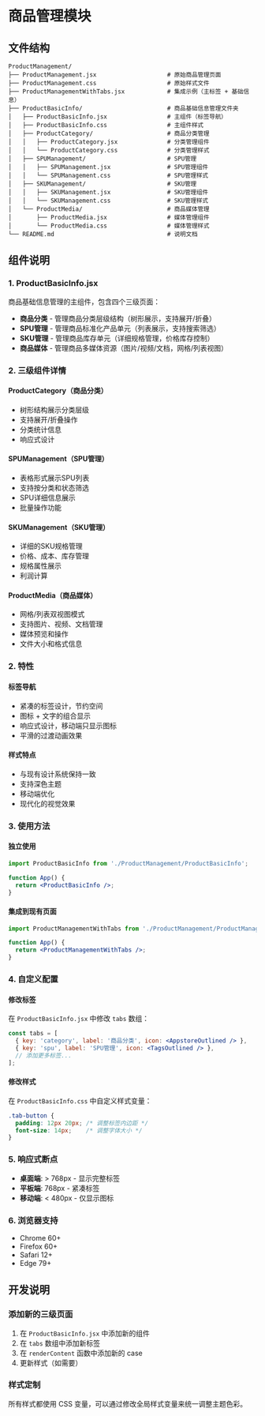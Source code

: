 # 商品管理模块

## 文件结构

```
ProductManagement/
├── ProductManagement.jsx                    # 原始商品管理页面
├── ProductManagement.css                    # 原始样式文件
├── ProductManagementWithTabs.jsx            # 集成示例（主标签 + 基础信息）
├── ProductBasicInfo/                        # 商品基础信息管理文件夹
│   ├── ProductBasicInfo.jsx                 # 主组件（标签导航）
│   ├── ProductBasicInfo.css                 # 主组件样式
│   ├── ProductCategory/                     # 商品分类管理
│   │   ├── ProductCategory.jsx              # 分类管理组件
│   │   └── ProductCategory.css              # 分类管理样式
│   ├── SPUManagement/                       # SPU管理
│   │   ├── SPUManagement.jsx                # SPU管理组件
│   │   └── SPUManagement.css                # SPU管理样式
│   ├── SKUManagement/                       # SKU管理
│   │   ├── SKUManagement.jsx                # SKU管理组件
│   │   └── SKUManagement.css                # SKU管理样式
│   └── ProductMedia/                        # 商品媒体管理
│       ├── ProductMedia.jsx                 # 媒体管理组件
│       └── ProductMedia.css                 # 媒体管理样式
└── README.md                                # 说明文档
```

## 组件说明

### 1. ProductBasicInfo.jsx
商品基础信息管理的主组件，包含四个三级页面：

- **商品分类** - 管理商品分类层级结构（树形展示，支持展开/折叠）
- **SPU管理** - 管理商品标准化产品单元（列表展示，支持搜索筛选）
- **SKU管理** - 管理商品库存单元（详细规格管理，价格库存控制）
- **商品媒体** - 管理商品多媒体资源（图片/视频/文档，网格/列表视图）

### 2. 三级组件详情

#### ProductCategory（商品分类）
- 树形结构展示分类层级
- 支持展开/折叠操作
- 分类统计信息
- 响应式设计

#### SPUManagement（SPU管理）
- 表格形式展示SPU列表
- 支持按分类和状态筛选
- SPU详细信息展示
- 批量操作功能

#### SKUManagement（SKU管理）
- 详细的SKU规格管理
- 价格、成本、库存管理
- 规格属性展示
- 利润计算

#### ProductMedia（商品媒体）
- 网格/列表双视图模式
- 支持图片、视频、文档管理
- 媒体预览和操作
- 文件大小和格式信息

### 2. 特性

#### 标签导航
- 紧凑的标签设计，节约空间
- 图标 + 文字的组合显示
- 响应式设计，移动端只显示图标
- 平滑的过渡动画效果

#### 样式特点
- 与现有设计系统保持一致
- 支持深色主题
- 移动端优化
- 现代化的视觉效果

### 3. 使用方法

#### 独立使用
```jsx
import ProductBasicInfo from './ProductManagement/ProductBasicInfo';

function App() {
  return <ProductBasicInfo />;
}
```

#### 集成到现有页面
```jsx
import ProductManagementWithTabs from './ProductManagement/ProductManagementWithTabs';

function App() {
  return <ProductManagementWithTabs />;
}
```

### 4. 自定义配置

#### 修改标签
在 `ProductBasicInfo.jsx` 中修改 `tabs` 数组：

```jsx
const tabs = [
  { key: 'category', label: '商品分类', icon: <AppstoreOutlined /> },
  { key: 'spu', label: 'SPU管理', icon: <TagsOutlined /> },
  // 添加更多标签...
];
```

#### 修改样式
在 `ProductBasicInfo.css` 中自定义样式变量：

```css
.tab-button {
  padding: 12px 20px; /* 调整标签内边距 */
  font-size: 14px;    /* 调整字体大小 */
}
```

### 5. 响应式断点

- **桌面端**: > 768px - 显示完整标签
- **平板端**: 768px - 紧凑标签
- **移动端**: < 480px - 仅显示图标

### 6. 浏览器支持

- Chrome 60+
- Firefox 60+
- Safari 12+
- Edge 79+

## 开发说明

### 添加新的三级页面

1. 在 `ProductBasicInfo.jsx` 中添加新的组件
2. 在 `tabs` 数组中添加新标签
3. 在 `renderContent` 函数中添加新的 case
4. 更新样式（如需要）

### 样式定制

所有样式都使用 CSS 变量，可以通过修改全局样式变量来统一调整主题色彩。
